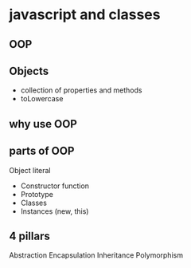 # javascript and classes

## OOP

## Objects
- collection of properties and methods
- toLowercase

## why use OOP

## parts of OOP
Object literal

- Constructor function
- Prototype
- Classes
- Instances (new, this)

## 4 pillars
Abstraction
Encapsulation
Inheritance
Polymorphism